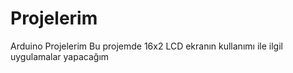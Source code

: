# Projelerim
Arduino Projelerim
Bu projemde 16x2 LCD ekranın kullanımı ile ilgil uygulamalar yapacağım
